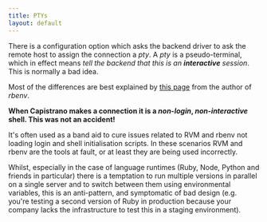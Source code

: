 ```yaml
---
title: PTYs
layout: default
---
```


There is a configuration option which asks the backend driver to ask the
remote host to assign the connection a *pty*. A *pty* is a pseudo-terminal,
which in effect means *tell the backend that this is an __interactive__
session*. This is normally a bad idea.

Most of the differences are best explained by [this
page](https://github.com/sstephenson/rbenv/wiki/Unix-shell-initialization)
from the author of *rbenv*.

**When Capistrano makes a connection it is a *non-login*, *non-interactive*
shell. This was not an accident!**

It's often used as a band aid to cure issues related to RVM and rbenv not
loading login and shell initialisation scripts. In these scenarios RVM and
rbenv are the tools at fault, or at least they are being used incorrectly.

Whilst, especially in the case of language runtimes (Ruby, Node, Python and
friends in particular) there is a temptation to run multiple versions in
parallel on a single server and to switch between them using environmental
variables, this is an anti-pattern, and symptomatic of bad design (e.g. you're
testing a second version of Ruby in production because your company lacks the
infrastructure to test this in a staging environment).
